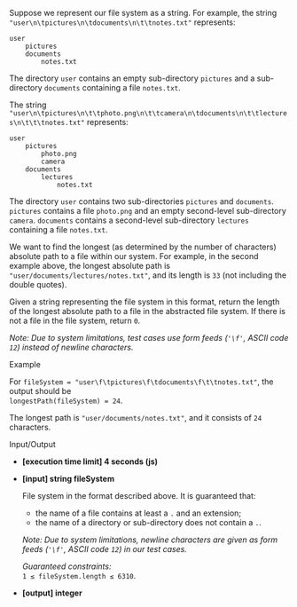 
Suppose we represent our file system as a string. For example, the string  `"user\n\tpictures\n\tdocuments\n\t\tnotes.txt"`  represents:

```
user
    pictures
    documents
        notes.txt    

```

The directory  `user`  contains an empty sub-directory  `pictures`  and a sub-directory  `documents`  containing a file  `notes.txt`.

The string  `"user\n\tpictures\n\t\tphoto.png\n\t\tcamera\n\tdocuments\n\t\tlectures\n\t\t\tnotes.txt"`  represents:

```
user
    pictures
        photo.png
        camera
    documents
        lectures
            notes.txt

```

The directory  `user`  contains two sub-directories  `pictures`  and  `documents`.  `pictures`  contains a file  `photo.png`  and an empty second-level sub-directory  `camera`.  `documents`  contains a second-level sub-directory  `lectures`  containing a file  `notes.txt`.

We want to find the longest (as determined by the number of characters) absolute path to a file within our system. For example, in the second example above, the longest absolute path is  `"user/documents/lectures/notes.txt"`, and its length is  `33`  (not including the double quotes).

Given a string representing the file system in this format, return the length of the longest absolute path to a file in the abstracted file system. If there is not a file in the file system, return  `0`.

_Note: Due to system limitations, test cases use form feeds (`'\f'`, ASCII code  `12`) instead of newline characters._

Example

For  `fileSystem = "user\f\tpictures\f\tdocuments\f\t\tnotes.txt"`, the output should be  
`longestPath(fileSystem) = 24`.

The longest path is  `"user/documents/notes.txt"`, and it consists of  `24`  characters.

Input/Output

-   **[execution time limit] 4 seconds (js)**
    
-   **[input] string fileSystem**
    
    File system in the format described above. It is guaranteed that:
    
    -   the name of a file contains at least a  `.`  and an extension;
    -   the name of a directory or sub-directory does not contain a  `.`.
    
    _Note: Due to system limitations, newline characters are given as form feeds (`'\f'`, ASCII code  `12`) in our test cases._
    
    _Guaranteed constraints:_  
    `1 ≤ fileSystem.length ≤ 6310`.
    
-   **[output] integer**